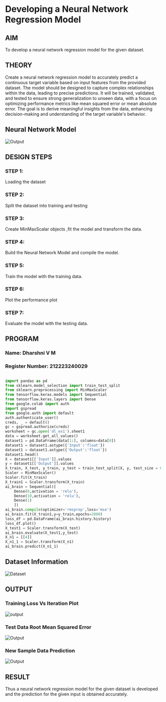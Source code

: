 # Developing a Neural Network Regression Model

## AIM

To develop a neural network regression model for the given dataset.

## THEORY

Create a neural network regression model to accurately predict a continuous target variable based on input features from the provided dataset. The model should be designed to capture complex relationships within the data, leading to precise predictions. It will be trained, validated, and tested to ensure strong generalization to unseen data, with a focus on optimizing performance metrics like mean squared error or mean absolute error. The goal is to derive meaningful insights from the data, enhancing decision-making and understanding of the target variable's behavior.

## Neural Network Model

![Output](https://github.com/user-attachments/assets/06b53633-e66d-4c06-ae37-33f38b4feee5)

## DESIGN STEPS

### STEP 1:

Loading the dataset

### STEP 2:

Split the dataset into training and testing

### STEP 3:

Create MinMaxScalar objects ,fit the model and transform the data.

### STEP 4:

Build the Neural Network Model and compile the model.

### STEP 5:

Train the model with the training data.

### STEP 6:

Plot the performance plot

### STEP 7:

Evaluate the model with the testing data.

## PROGRAM
### Name: Dharshni V M
### Register Number: 212223240029
```python

import pandas as pd
from sklearn.model_selection import train_test_split
from sklearn.preprocessing import MinMaxScaler
from tensorflow.keras.models import Sequential
from tensorflow.keras.layers import Dense
from google.colab import auth
import gspread
from google.auth import default
auth.authenticate_user()
creds, _ = default()
gc = gspread.authorize(creds)
worksheet = gc.open('dl_ex1').sheet1
data = worksheet.get_all_values()
dataset1 = pd.DataFrame(data[1:], columns=data[0])
dataset1 = dataset1.astype({'Input':'float'})
dataset1 = dataset1.astype({'Output':'float'})
dataset1.head()
X = dataset1[['Input']].values
y = dataset1[['Output']].values
X_train, X_test, y_train, y_test = train_test_split(X, y, test_size = 0.33,random_state=33)
Scaler = MinMaxScaler()
Scaler.fit(X_train)
X_train1 = Scaler.transform(X_train)
ai_brain = Sequential([
    Dense(8,activation = 'relu'),
    Dense(10,activation = 'relu'),
    Dense(1)
    ])
ai_brain.compile(optimizer='rmsprop',loss='mse')
ai_brain.fit(X_train1,y=y_train,epochs=2000)
loss_df = pd.DataFrame(ai_brain.history.history)
loss_df.plot()
X_test1 = Scaler.transform(X_test)
ai_brain.evaluate(X_test1,y_test)
X_n1 = [[4]]
X_n1_1 = Scaler.transform(X_n1)
ai_brain.predict(X_n1_1)

```
## Dataset Information

![Dataset](https://github.com/user-attachments/assets/9f2d3c71-22de-45bd-ac7c-7d3d49502608)

## OUTPUT

### Training Loss Vs Iteration Plot

![output](https://github.com/user-attachments/assets/8c849e1e-0d65-429d-b03b-f7e25a7b01f7)

### Test Data Root Mean Squared Error

![Output](https://github.com/user-attachments/assets/380f0193-f663-4502-b3b0-739d44ce98f4)

### New Sample Data Prediction

![Output](https://github.com/user-attachments/assets/70e7a8c5-3557-443d-8f8a-62ae1a6440cc)

## RESULT

Thus a neural network regression model for the given dataset is developed and the prediction for the given input is obtained accurately.
